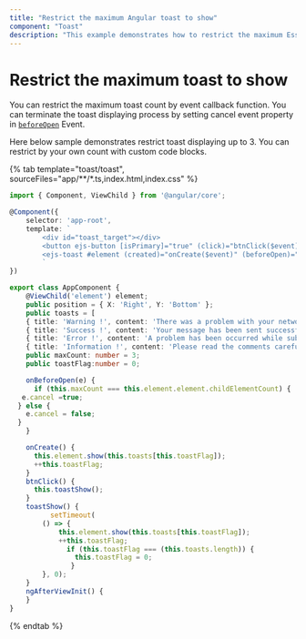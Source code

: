 ```yaml
---
title: "Restrict the maximum Angular toast to show"
component: "Toast"
description: "This example demonstrates how to restrict the maximum Essential JS 2 Toast count is displayed on a screen."
---
```


# Restrict the maximum toast to show

You can restrict the maximum toast count by event callback function. You can terminate the toast displaying process by setting cancel event property in [`beforeOpen`](../../api/toast#beforeopen) Event.

Here below sample demonstrates restrict toast displaying up to 3. You can restrict by your own count with custom code blocks.

{% tab template="toast/toast", sourceFiles="app/**/*.ts,index.html,index.css"    %}

```typescript
import { Component, ViewChild } from '@angular/core';

@Component({
    selector: 'app-root',
    template: `
        <div id="toast_target"></div>
        <button ejs-button [isPrimary]="true" (click)="btnClick($event)">Show Toast</button>
        <ejs-toast #element (created)="onCreate($event)" (beforeOpen)="onBeforeOpen($event)"  [position] = 'position' > </ejs-toast>
        `
})

export class AppComponent {
    @ViewChild('element') element;
    public position = { X: 'Right', Y: 'Bottom' };
    public toasts = [
    { title: 'Warning !', content: 'There was a problem with your network connection.' },
    { title: 'Success !', content: 'Your message has been sent successfully.' },
    { title: 'Error !', content: 'A problem has been occurred while submitting your data.' },
    { title: 'Information !', content: 'Please read the comments carefully.' }];
    public maxCount: number = 3;
    public toastFlag:number = 0;

    onBeforeOpen(e) {
      if (this.maxCount === this.element.element.childElementCount) {
   e.cancel =true;
  } else {
    e.cancel = false;
  }
    }

    onCreate() {
      this.element.show(this.toasts[this.toastFlag]);
      ++this.toastFlag;
    }
    btnClick() {
      this.toastShow();
    }
    toastShow() {
          setTimeout(
        () => {
            this.element.show(this.toasts[this.toastFlag]);
            ++this.toastFlag;
              if (this.toastFlag === (this.toasts.length)) {
                this.toastFlag = 0;
               }
        }, 0);
    }
    ngAfterViewInit() {
    }
}
```

{% endtab %}